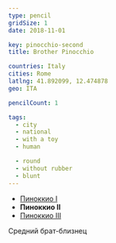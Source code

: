 ```yaml
---
type: pencil
gridSize: 1
date: 2018-11-01

key: pinocchio-second
title: Brother Pinocchio

countries: Italy
cities: Rome
latlng: 41.892099, 12.474878
geo: ITA

pencilCount: 1

tags:
  - city
  - national
  - with a toy
  - human

  - round
  - without rubber
  - blunt
---
```


- [Пиноккио I](?display=roma)
- **Пиноккио II**
- [Пиноккио III](?display=pinocchio-third)

Средний брат-близнец
